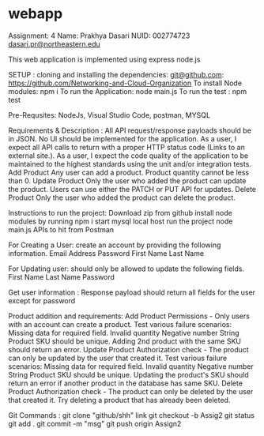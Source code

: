 # webapp
Assignment: 4
Name: Prakhya Dasari
NUID: 002774723
dasari.pr@northeastern.edu


This web application is implemented using express node.js

SETUP : cloning and installing the dependencies:
 git@github.com: https://github.com/Networking-and-Cloud-Organization
  To install Node modules: npm i
  To run the Application: node main.js
  To run the test : npm test


Pre-Requsites:
 NodeJs, Visual Studio Code, postman, MYSQL

Requirements & Description : 
All API request/response payloads should be in JSON.
No UI should be implemented for the application.
As a user, I expect all API calls to return with a proper HTTP status code (Links to an external site.).
As a user, I expect the code quality of the application to be maintained to the highest standards using the unit and/or integration tests.
Add Product
    Any user can add a product.
    Product quantity cannot be less than 0.
Update Product
    Only the user who added the product can update the product.
    Users can use either the PATCH or PUT API for updates.
Delete Product
    Only the user who added the product can delete the product.


Instructions to run the project:
Download zip from github
install node modules by running npm i
start mysql local host
run the project node main.js
APIs to hit from Postman


For Creating a User:
create an account by providing the following information.
Email Address
Password
First Name
Last Name

For Updating user:
should only be allowed to update the following fields.
First Name
Last Name
Password

Get user information : 
 Response payload should return all fields for the user except for password

Product addition and requirements:
Add Product
    Permissions - Only users with an account can create a product.
    Test various failure scenarios:
    Missing data for required field.
    Invalid quantity
    Negative number
    String
    Product SKU should be unique. Adding 2nd product with the same SKU should return an error.
Update Product
    Authorization check - The product can only be updated by the user that created it.
    Test various failure scenarios:
    Missing data for required field.
    Invalid quantity
    Negative number
    String
    Product SKU should be unique. Updating the product's SKU should return an error if another product in the database has same SKU.
Delete Product
    Authorization check - The product can only be deleted by the user that created it.
    Try deleting a product that has already been deleted.

Git Commands : 
git clone "github/shh" link
git checkout -b Assig2
git status
git add .
git commit -m "msg"
git push origin Assign2
